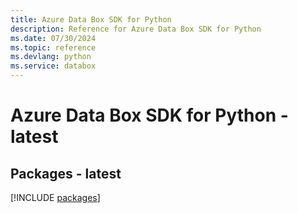 ```yaml
---
title: Azure Data Box SDK for Python
description: Reference for Azure Data Box SDK for Python
ms.date: 07/30/2024
ms.topic: reference
ms.devlang: python
ms.service: databox
---
```

# Azure Data Box SDK for Python - latest
## Packages - latest
[!INCLUDE [packages](data-box-index.md)]